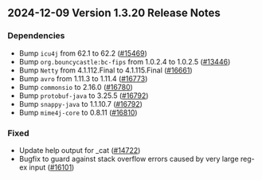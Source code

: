 ## 2024-12-09 Version 1.3.20 Release Notes

### Dependencies
- Bump `icu4j` from 62.1 to 62.2 ([#15469](https://github.com/opensearch-project/OpenSearch/pull/15469))
- Bump `org.bouncycastle:bc-fips` from 1.0.2.4 to 1.0.2.5 ([#13446](https://github.com/opensearch-project/OpenSearch/pull/13446))
- Bump `Netty` from 4.1.112.Final to 4.1.115.Final ([#16661](https://github.com/opensearch-project/OpenSearch/pull/16661))
- Bump `avro` from 1.11.3 to 1.11.4 ([#16773](https://github.com/opensearch-project/OpenSearch/pull/16773))
- Bump `commonsio` to 2.16.0 ([#16780](https://github.com/opensearch-project/OpenSearch/pull/16780))
- Bump `protobuf-java` to 3.25.5 ([#16792](https://github.com/opensearch-project/OpenSearch/pull/16792))
- Bump `snappy-java` to 1.1.10.7 ([#16792](https://github.com/opensearch-project/OpenSearch/pull/16792))
- Bump `mime4j-core` to 0.8.11 ([#16810](https://github.com/opensearch-project/OpenSearch/pull/16810))

### Fixed
- Update help output for _cat ([#14722](https://github.com/opensearch-project/OpenSearch/pull/14722))
- Bugfix to guard against stack overflow errors caused by very large reg-ex input ([#16101](https://github.com/opensearch-project/OpenSearch/pull/16101))

